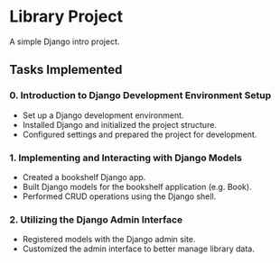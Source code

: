 # Library Project

A simple Django intro project.

## Tasks Implemented
### 0. Introduction to Django Development Environment Setup
- Set up a Django development environment.
- Installed Django and initialized the project structure.
- Configured settings and prepared the project for development.

### 1. Implementing and Interacting with Django Models
- Created a bookshelf Django app.
- Built Django models for the bookshelf application (e.g. Book).
- Performed CRUD operations using the Django shell.

### 2. Utilizing the Django Admin Interface
- Registered models with the Django admin site.
- Customized the admin interface to better manage library data.
